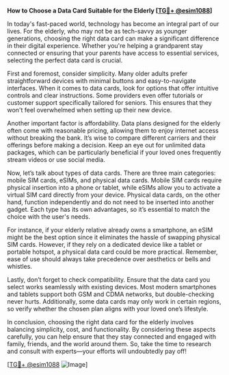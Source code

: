 **How to Choose a Data Card Suitable for the Elderly [[TG💪+ @esim1088](https://t.me/s/esim1088)]**

In today's fast-paced world, technology has become an integral part of our lives. For the elderly, who may not be as tech-savvy as younger generations, choosing the right data card can make a significant difference in their digital experience. Whether you're helping a grandparent stay connected or ensuring that your parents have access to essential services, selecting the perfect data card is crucial.

First and foremost, consider simplicity. Many older adults prefer straightforward devices with minimal buttons and easy-to-navigate interfaces. When it comes to data cards, look for options that offer intuitive controls and clear instructions. Some providers even offer tutorials or customer support specifically tailored for seniors. This ensures that they won't feel overwhelmed when setting up their new device.

Another important factor is affordability. Data plans designed for the elderly often come with reasonable pricing, allowing them to enjoy internet access without breaking the bank. It’s wise to compare different carriers and their offerings before making a decision. Keep an eye out for unlimited data packages, which can be particularly beneficial if your loved ones frequently stream videos or use social media.

Now, let’s talk about types of data cards. There are three main categories: mobile SIM cards, eSIMs, and physical data cards. Mobile SIM cards require physical insertion into a phone or tablet, while eSIMs allow you to activate a virtual SIM card directly from your device. Physical data cards, on the other hand, function independently and do not need to be inserted into another gadget. Each type has its own advantages, so it’s essential to match the choice with the user's needs.

For instance, if your elderly relative already owns a smartphone, an eSIM might be the best option since it eliminates the hassle of swapping physical SIM cards. However, if they rely on a dedicated device like a tablet or portable hotspot, a physical data card could be more practical. Remember, ease of use should always take precedence over aesthetics or bells and whistles.

Lastly, don’t forget to check compatibility. Ensure that the data card you select works seamlessly with existing devices. Most modern smartphones and tablets support both GSM and CDMA networks, but double-checking never hurts. Additionally, some data cards may only work in certain regions, so verify whether the chosen plan aligns with your loved one’s lifestyle.

In conclusion, choosing the right data card for the elderly involves balancing simplicity, cost, and functionality. By considering these aspects carefully, you can help ensure that they stay connected and engaged with family, friends, and the world around them. So, take the time to research and consult with experts—your efforts will undoubtedly pay off!

[[TG💪+ @esim1088](https://t.me/s/esim1088) ![Image](https://i.postimg.cc/Y0z9fWf4/image.png)]